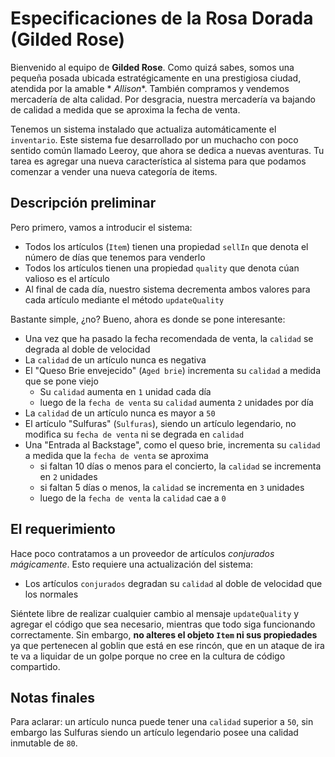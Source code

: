 # Especificaciones de la Rosa Dorada (Gilded Rose)

Bienvenido al equipo de **Gilded Rose**.
Como quizá sabes, somos una pequeña posada ubicada estratégicamente en una prestigiosa ciudad, atendida por la amable *
*Allison**.
También compramos y vendemos mercadería de alta calidad.
Por desgracia, nuestra mercadería va bajando de calidad a medida que se aproxima la fecha de venta.

Tenemos un sistema instalado que actualiza automáticamente el `inventario`.
Este sistema fue desarrollado por un muchacho con poco sentido común llamado Leeroy, que ahora se dedica a nuevas
aventuras.
Tu tarea es agregar una nueva característica al sistema para que podamos comenzar a vender una nueva categoría de items.

## Descripción preliminar

Pero primero, vamos a introducir el sistema:

* Todos los artículos (`Item`) tienen una propiedad `sellIn` que denota el número de días que tenemos para venderlo
* Todos los artículos tienen una propiedad `quality` que denota cúan valioso es el artículo
* Al final de cada día, nuestro sistema decrementa ambos valores para cada artículo mediante el método `updateQuality`

Bastante simple, ¿no? Bueno, ahora es donde se pone interesante:

* Una vez que ha pasado la fecha recomendada de venta, la `calidad` se degrada al doble de velocidad
* La `calidad` de un artículo nunca es negativa
* El "Queso Brie envejecido" (`Aged brie`) incrementa su `calidad` a medida que se pone viejo
  * Su `calidad` aumenta en `1` unidad cada día
  * luego de la `fecha de venta` su `calidad` aumenta `2` unidades por día
* La `calidad` de un artículo nunca es mayor a `50`
* El artículo "Sulfuras" (`Sulfuras`), siendo un artículo legendario, no modifica su `fecha de venta` ni se degrada
  en `calidad`
* Una "Entrada al Backstage", como el queso brie, incrementa su `calidad` a medida que la `fecha de venta` se aproxima
  * si faltan 10 días o menos para el concierto, la `calidad` se incrementa en `2` unidades
  * si faltan 5 días o menos, la `calidad` se incrementa en `3` unidades
  * luego de la `fecha de venta` la `calidad` cae a `0`

## El requerimiento

Hace poco contratamos a un proveedor de artículos *conjurados mágicamente*.
Esto requiere una actualización del sistema:

* Los artículos `conjurados` degradan su `calidad` al doble de velocidad que los normales

Siéntete libre de realizar cualquier cambio al mensaje `updateQuality` y agregar el código que sea necesario, mientras
que todo siga funcionando correctamente. Sin embargo, **no alteres el objeto `Item` ni sus propiedades** ya que
pertenecen al goblin que está en ese rincón, que en un ataque de ira te va a liquidar de un golpe porque no cree en la
cultura de código compartido.

## Notas finales

Para aclarar: un artículo nunca puede tener una `calidad` superior a `50`, sin embargo las Sulfuras siendo un artículo
legendario posee una calidad inmutable de `80`.
